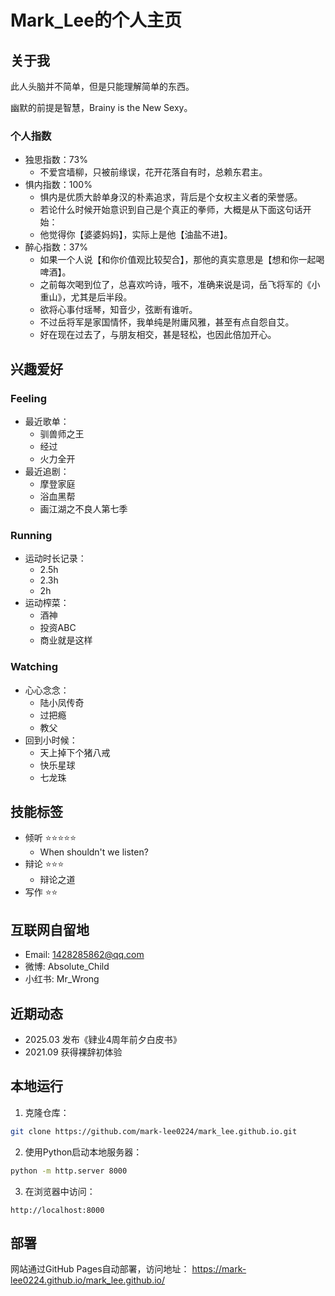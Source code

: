 # Mark_Lee的个人主页

## 关于我
此人头脑并不简单，但是只能理解简单的东西。

幽默的前提是智慧，Brainy is the New Sexy。

### 个人指数
- 独思指数：73%
  - 不爱宫墙柳，只被前缘误，花开花落自有时，总赖东君主。
- 惧内指数：100%
  - 惧内是优质大龄单身汉的朴素追求，背后是个女权主义者的荣誉感。
  - 若论什么时候开始意识到自己是个真正的拳师，大概是从下面这句话开始：
  - 他觉得你【婆婆妈妈】，实际上是他【油盐不进】。
- 醉心指数：37%
  - 如果一个人说【和你价值观比较契合】，那他的真实意思是【想和你一起喝啤酒】。
  - 之前每次喝到位了，总喜欢吟诗，哦不，准确来说是词，岳飞将军的《小重山》，尤其是后半段。
  - 欲将心事付瑶琴，知音少，弦断有谁听。
  - 不过岳将军是家国情怀，我单纯是附庸风雅，甚至有点自怨自艾。
  - 好在现在过去了，与朋友相交，甚是轻松，也因此倍加开心。

## 兴趣爱好
### Feeling
- 最近歌单：
  - 驯兽师之王
  - 经过
  - 火力全开
- 最近追剧：
  - 摩登家庭
  - 浴血黑帮
  - 画江湖之不良人第七季

### Running
- 运动时长记录：
  - 2.5h
  - 2.3h
  - 2h
- 运动榨菜：
  - 酒神
  - 投资ABC
  - 商业就是这样

### Watching
- 心心念念：
  - 陆小凤传奇
  - 过把瘾
  - 教父
- 回到小时候：
  - 天上掉下个猪八戒
  - 快乐星球
  - 七龙珠

## 技能标签
- 倾听 ⭐⭐⭐⭐⭐
  - When shouldn't we listen?
- 辩论 ⭐⭐⭐
  - 辩论之道
- 写作 ⭐⭐

## 互联网自留地
- Email: 1428285862@qq.com
- 微博: Absolute_Child
- 小红书: Mr_Wrong

## 近期动态
- 2025.03 发布《肄业4周年前夕白皮书》
- 2021.09 获得裸辞初体验

## 本地运行
1. 克隆仓库：
```bash
git clone https://github.com/mark-lee0224/mark_lee.github.io.git
```

2. 使用Python启动本地服务器：
```bash
python -m http.server 8000
```

3. 在浏览器中访问：
```
http://localhost:8000
```

## 部署
网站通过GitHub Pages自动部署，访问地址：
https://mark-lee0224.github.io/mark_lee.github.io/


